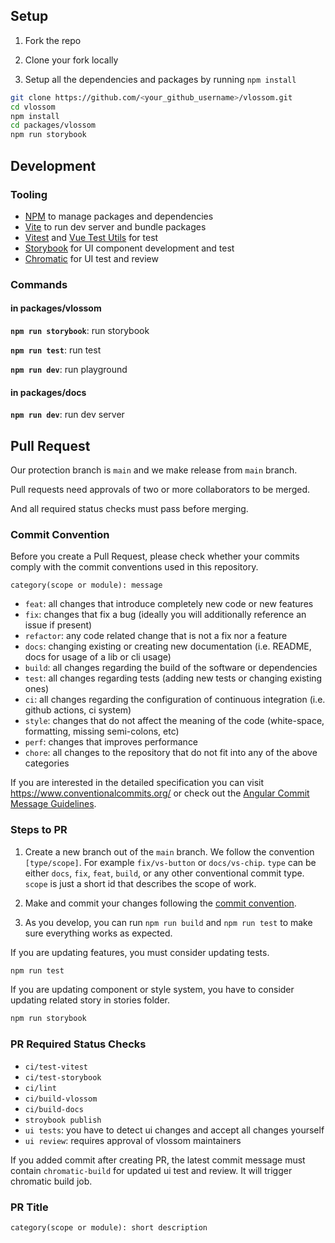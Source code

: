 ## Setup

1. Fork the repo

2. Clone your fork locally

3. Setup all the dependencies and packages by running `npm install`

```sh
git clone https://github.com/<your_github_username>/vlossom.git
cd vlossom
npm install
cd packages/vlossom
npm run storybook
```

## Development

### Tooling

-   [NPM](https://www.npmjs.com/) to manage packages and dependencies
-   [Vite](https://vitejs.dev/) to run dev server and bundle packages
-   [Vitest](https://vitest.dev/) and [Vue Test Utils](https://test-utils.vuejs.org/) for test
-   [Storybook](https://storybook.js.org/) for UI component development and test
-   [Chromatic](https://www.chromatic.com/) for UI test and review

### Commands

#### in packages/vlossom

**`npm run storybook`**: run storybook

**`npm run test`**: run test

**`npm run dev`**: run playground

#### in packages/docs

**`npm run dev`**: run dev server

## Pull Request

Our protection branch is `main` and we make release from `main` branch.

Pull requests need approvals of two or more collaborators to be merged.

And all required status checks must pass before merging.

### Commit Convention

Before you create a Pull Request, please check whether your commits comply with
the commit conventions used in this repository.

`category(scope or module): message`

-   `feat`: all changes that introduce completely new code or new features
-   `fix`: changes that fix a bug (ideally you will additionally reference an issue if present)
-   `refactor`: any code related change that is not a fix nor a feature
-   `docs`: changing existing or creating new documentation (i.e. README, docs for usage of a lib or cli usage)
-   `build`: all changes regarding the build of the software or dependencies
-   `test`: all changes regarding tests (adding new tests or changing existing ones)
-   `ci`: all changes regarding the configuration of continuous integration (i.e. github actions, ci system)
-   `style`: changes that do not affect the meaning of the code (white-space, formatting, missing semi-colons, etc)
-   `perf`: changes that improves performance
-   `chore`: all changes to the repository that do not fit into any of the above categories

If you are interested in the detailed specification you can visit
https://www.conventionalcommits.org/ or check out the
[Angular Commit Message Guidelines](https://github.com/angular/angular/blob/22b96b9/CONTRIBUTING.md#-commit-message-guidelines).

### Steps to PR

1. Create a new branch out of the `main` branch. We follow the convention
   `[type/scope]`. For example `fix/vs-button` or `docs/vs-chip`. `type`
   can be either `docs`, `fix`, `feat`, `build`, or any other conventional
   commit type. `scope` is just a short id that describes the scope of work.

2. Make and commit your changes following the
   [commit convention](https://github.com/pubg/vlossom/blob/main/CONTRIBUTING.md#commit-convention).

3. As you develop, you can run `npm run build` and `npm run test` to make sure everything works as expected.

If you are updating features, you must consider updating tests.

```sh
npm run test
```

If you are updating component or style system, you have to consider updating related story in stories folder.

```sh
npm run storybook
```

### PR Required Status Checks

-   `ci/test-vitest`
-   `ci/test-storybook`
-   `ci/lint`
-   `ci/build-vlossom`
-   `ci/build-docs`
-   `stroybook publish`
-   `ui tests`: you have to detect ui changes and accept all changes yourself
-   `ui review`: requires approval of vlossom maintainers

If you added commit after creating PR, the latest commit message must contain `chromatic-build` for updated ui test and review.
It will trigger chromatic build job.

### PR Title

`category(scope or module): short description`
